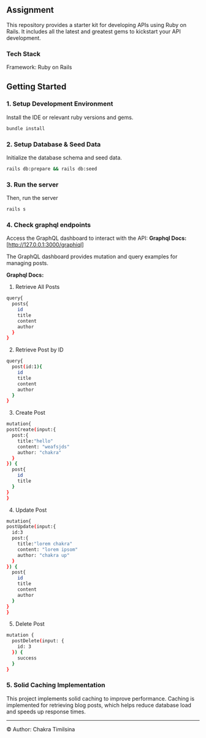 ## Assignment

This repository provides a starter kit for developing APIs using Ruby on Rails. It includes all the latest and greatest gems to kickstart your API development.

### Tech Stack

Framework: Ruby on Rails

## Getting Started

### 1. Setup Development Environment
Install the IDE or relevant ruby versions and gems.

```bash
bundle install
```
### 2. Setup Database & Seed Data

Initialize the database schema and seed data.

```bash
rails db:prepare && rails db:seed
```

### 3. Run the server
Then, run the server

```bash
rails s
```

### 4. Check graphql endpoints 

Access the GraphQL dashboard to interact with the API:
**Graphql Docs:** [http://127.0.0.1:3000/graphiql]

The GraphQL dashboard provides mutation and query examples for managing posts.

**Graphql Docs:** 

1) Retrieve All Posts
```bash
query{
  posts{
    id
    title
    content
    author
  }
}
```

2) Retrieve Post by ID

```bash
query{
  post(id:1){
    id
    title
    content
    author
  }
} 
```

3) Create Post

```bash
mutation{
postCreate(input:{
  post:{
    title:"hello"
    content: "weafsjds"
    author: "chakra"
  }
}) {
  post{
    id
    title
  }
}
}
```
4) Update Post
 
```bash
mutation{
postUpdate(input:{
  id:3
  post:{
    title:"lorem chakra"
    content: "lorem ipsom"
    author: "chakra up"
  }
}) {
  post{
    id
    title
    content
    author
  }
}
}
```

5) Delete Post

```bash
mutation {
  postDelete(input: {
    id: 3
  }) {
    success
  }
}
```

### 5. Solid Caching Implementation

This project implements solid caching to improve performance. Caching is implemented for retrieving blog posts, which helps reduce database load and speeds up response times.

---

© Author: Chakra Timilsina
